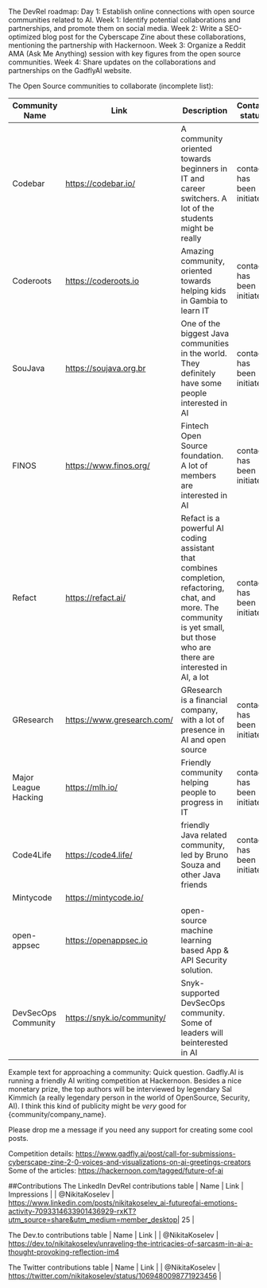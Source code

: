 The DevRel roadmap:
Day 1: Establish online connections with open source communities related to AI.
Week 1: Identify potential collaborations and partnerships, and promote them on social media.
Week 2: Write a SEO-optimized blog post for the Cyberscape Zine about these collaborations, mentioning the partnership with Hackernoon.
Week 3: Organize a Reddit AMA (Ask Me Anything) session with key figures from the open source communities.
Week 4: Share updates on the collaborations and partnerships on the GadflyAI website.

The Open Source communities to collaborate (incomplete list):

| Community Name       | Link                    | Description                                                                                                                                                                      | Contact status             |
|----------------------|-------------------------|----------------------------------------------------------------------------------------------------------------------------------------------------------------------------------|----------------------------|
| Codebar              | https://codebar.io/     | A community oriented towards beginners in IT and career switchers. A lot of the students might be really                                                                         | contact has been initiated |
| Coderoots            | https://coderoots.io    | Amazing community, oriented towards helping kids in Gambia to learn IT                                                                                                           | contact has been initiated |
| SouJava              | https://soujava.org.br  | One of the biggest Java communities in the world. They definitely have some people interested in AI                                                                              | contact has been initiated |
| FINOS                | https://www.finos.org/  | Fintech Open Source foundation. A lot of members are interested in AI                                                                                                            | contact has been initiated |
| Refact               | https://refact.ai/      | Refact is a powerful AI coding assistant that combines completion, refactoring, chat,  and more. The community is yet small, but those who are there are interested in AI, a lot | contact has been initiated |
| GResearch            | https://www.gresearch.com/ | GResearch is a financial company, with a lot of presence in AI and open source                                                                                                   | contact has been initiated |
| Major League Hacking | https://mlh.io/         | Friendly community helping people to progress in IT                            | contact has been initiated |
| Code4Life | https://code4.life/     | friendly Java related community, led by Bruno Souza and other Java friends | contact has been initiated |
| Mintycode | https://mintycode.io/   | | 
| open-appsec          | https://openappsec.io   | open-source machine learning based App & API Security solution. || 
| DevSecOps Community  | https://snyk.io/community/ | Snyk-supported DevSecOps community. Some of leaders will beinterested in AI | |

Example text for approaching a community:
Quick question. Gadfly.AI is running a friendly AI writing competition at Hackernoon.
Besides a nice monetary prize, the top authors will be interviewed by legendary Sal Kimmich (a really legendary person in the world of OpenSource, Security, AI).
I think this kind of publicity might be _very_ good for {community/company_name}.

Please drop me a message if you need any support for creating some cool posts.

Competition details: https://www.gadfly.ai/post/call-for-submissions-cyberscape-zine-2-0-voices-and-visualizations-on-ai-greetings-creators
Some of the articles: https://hackernoon.com/tagged/future-of-ai


##Contributions
The LinkedIn DevRel contributions table
| Name | Link | Impressions |
| @NikitaKoselev | https://www.linkedin.com/posts/nikitakoselev_ai-futureofai-emotions-activity-7093314633901436929-rxKT?utm_source=share&utm_medium=member_desktop| 25 |

The Dev.to contributions table
| Name | Link |
| @NikitaKoselev | https://dev.to/nikitakoselev/unraveling-the-intricacies-of-sarcasm-in-ai-a-thought-provoking-reflection-im4

The Twitter contributions table
| Name | Link |
| @NikitaKoselev | https://twitter.com/nikitakoselev/status/1069480098771923456 |

